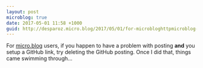 ```yaml
---
layout: post
microblog: true
date: 2017-05-01 11:58 +1000
guid: http://desparoz.micro.blog/2017/05/01/for-microbloghttpmicroblog-users.html
---
```

For [micro.blog](http://micro.blog) users, if you happen to have a problem with posting **and** you setup a GitHub link, try deleting the GitHub posting. Once I did that, things came swimming through...
